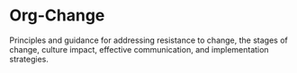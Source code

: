 # Org-Change
Principles and guidance for addressing resistance to change, the stages of change, culture impact, effective communication, and implementation strategies. 
